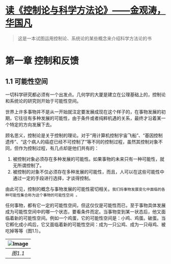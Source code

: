 # [读《控制论与科学方法论》——金观涛，华国凡](https://github.com/xushulin/blog-S.L.Xu/issues/4)

> 这是一本试图运用控制论、系统论的某些概念来介绍科学方法论的书

# 第一章 控制和反馈

## 1.1 可能性空间

一切科学研究都必须有一个出发点。几何学的大厦是建立在公理基础上的，控制论和系统论的研究则开始于可能性空间。

世界上许多事物并不是从一开始就注定要发展成现在这个样子的，在事物发展的初期，它往往有多种发展的可能性，由于条件或者纯粹机遇的关系，最终才沿着某一个特定的方向发展下去。

顾名思义，控制论是关于控制的理论。对于“用计算机控制宇宙飞船”、“基因控制遗传”、“这个病人的癌症已经不可控制了”等不同的控制过程，虽然其控制对象不同，但作为控制过程，有几点却是他们共有的：
1. 被控制对象必须存在多种发展的可能性。如果事物的未来只有一种可能性，就无所谓控制了。
2. 被控制的对象不仅必须存在多种发展的可能性，而且，人可以在这些可能性中通过一定的手段进行选择，才谈得控制。

由此可见，控制的概念与事物发展的可能性密切相关。`我们将事物发展变化中面临的各种可能性集合称为这个事物的可能性空间 。`

任何事物，都有它一定的可能性空间，但这仅仅是可能性而已，至于事物具体发展成为可能性空间中的哪一个状态，要看条件而定。当事物变到某一状态后，他又面临着新的可能性空间。例如一个鸡蛋，它的可能性空间是：小鸡、鸡蛋。破蛋。当它孵化成小鸡后，它又面临着新的可能性空间：成为一只公鸡、成为一只母鸡、被吃掉等等（图1.1）。


| ![Image](https://github.com/xushulin/blog-S.L.Xu/assets/31055821/f1105294-b95f-4710-bdff-ddb257a787f5) |
| :--: |
| *图1.1* |
